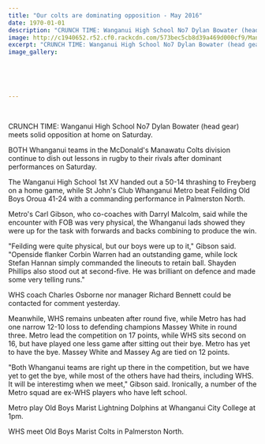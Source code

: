 ```yaml
---
title: "Our colts are dominating opposition - May 2016"
date: 1970-01-01
description: "CRUNCH TIME: Wanganui High School No7 Dylan Bowater (head gear) meets solid opposition at home on Saturday, Wanganui Chronicle article on 18/5/16..."
image: http://c1940652.r52.cf0.rackcdn.com/573bec5cb8d39a469d000cf9/Manawatu-Colts-division-Dylan-Bowater-18.5.16-Chron.jpg
excerpt: "CRUNCH TIME: Wanganui High School No7 Dylan Bowater (head gear) meets solid opposition at home on Saturday."
image_gallery:
    
    
    
    
    
---
```


<p><span><br /></span></p>
<p><span>CRUNCH TIME: Wanganui High School No7 Dylan Bowater (head gear) meets solid opposition at home on Saturday.</span></p>
<p>BOTH Whanganui teams in the McDonald's Manawatu Colts division continue to dish out lessons in rugby to their rivals after dominant performances on Saturday.</p>
<p>The Wanganui High School 1st XV handed out a 50-14 thrashing to Freyberg on a home game, while St John's Club Whanganui Metro beat Feilding Old Boys Oroua 41-24 with a commanding performance in Palmerston North.</p>
<p>Metro's Carl Gibson, who co-coaches with Darryl Malcolm, said while the encounter with FOB was very physical, the Whanganui lads showed they were up for the task with forwards and backs combining to produce the win.</p>
<p>"Feilding were quite physical, but our boys were up to it," Gibson said. "Openside flanker Corbin Warren had an outstanding game, while lock Stefan Hannan simply commanded the lineouts to retain ball. Shayden Phillips also stood out at second-five. He was brilliant on defence and made some very telling runs."</p>
<p>WHS coach Charles Osborne nor manager Richard Bennett could be contacted for comment yesterday.</p>
<p>Meanwhile, WHS remains unbeaten after round five, while Metro has had one narrow 12-10 loss to defending champions Massey White in round three. Metro lead the competition on 17 points, while WHS sits second on 16, but have played one less game after sitting out their bye. Metro has yet to have the bye. Massey White and Massey Ag are tied on 12 points.</p>
<p>"Both Whanganui teams are right up there in the competition, but we have yet to get the bye, while most of the others have had theirs, including WHS. It will be interestimg when we meet," Gibson said. Ironically, a number of the Metro squad are ex-WHS players who have left school.</p>
<p>Metro play Old Boys Marist Lightning Dolphins at Whanganui City College at 1pm.</p>
<p>WHS meet Old Boys Marist Colts in Palmerston North.</p>

